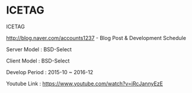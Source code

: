 # ICETAG
ICETAG

http://blog.naver.com/accounts1237 - Blog Post & Development Schedule

Server Model : BSD-Select

Client Model : BSD-Select

Develop Period : 2015-10 ~ 2016-12

Youtube Link : https://www.youtube.com/watch?v=iRcJannyEzE

